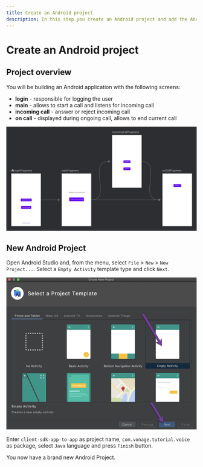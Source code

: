 ```yaml
---
title: Create an Android project
description: In this step you create an Android project and add the Android Client SDK library.
---
```


# Create an Android project

## Project overview

You will be building an Android application with the following screens:

- **login** - responsible for logging the user
- **main** - allows to start a call and listens for incoming call
- **incoming call** - answer or reject incoming call
- **on call** - displayed during ongoing call, allows to end current call

![](public/screenshots/tutorials/client-sdk/android-app-to-app/nav-graph.png)

## New Android Project

Open Android Studio and, from the menu, select `File` > `New` > `New Project...`. Select a `Empty Activity` template type and click `Next`.

![](public/screenshots/tutorials/client-sdk/android-shared/create-project-empty-activity.png)

Enter `client-sdk-app-to-app` as project name, `com.vonage.tutorial.voice` as package, select `Java` language and press `Finish` button.

You now have a brand new Android Project.
